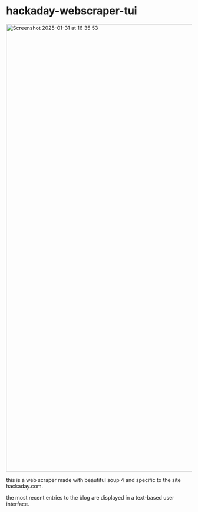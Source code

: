 # hackaday-webscraper-tui

<img width="1214" alt="Screenshot 2025-01-31 at 16 35 53" src="https://github.com/user-attachments/assets/1e02ec43-27f1-45fc-900f-28873fea75e2" />

this is a web scraper made with beautiful soup 4 and specific to the site hackaday.com.

the most recent entries to the blog are displayed in a text-based user interface.
